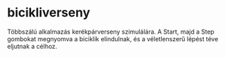 # bicikliverseny
Többszálú alkalmazás kerékpárverseny szimulálára. A Start, majd a Step gombokat megnyomva a biciklik elindulnak, és a véletlenszerű lépést téve eljutnak a célhoz.
